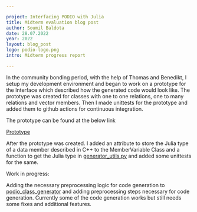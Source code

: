 ```yaml
---

project: Interfacing PODIO with Julia
title: Midterm evaluation blog post
author: Soumil Baldota
date: 28.07.2022 
year: 2022 
layout: blog_post
logo: podio-logo.png
intro: Midterm progress report

---
```



In the community bonding period, with the help of Thomas and Benedikt, I setup my development environment and began to work on a prototype for the Interface which described how the generated code would look like. The prototype was created for classes with one to one relations, one to many relations and vector members. Then I made unittests for the prototype and added them to github actions for continuous integration. 

The prototype can be found at the below link

[Prototype](https://github.com/soumilbaldota/PODIO_Julia_Interface_Prototype.git)
  

After the prototype was created. I added an attribute to store the Julia type of a data member described in C++ to the MemberVariable Class and a function to get the Julia type in [generator_utils.py](https://github.com/AIDASoft/podio/blob/julia/python/generator_utils.py) and added some unittests for the same.

Work in progress:

Adding the necessary preprocessing logic for code generation to [podio_class_generator](https://github.com/AIDASoft/podio/pull/311/files) and adding preprocessing steps necessary for code generation.
Currently some of the code generation works but still needs some fixes and additional features.
